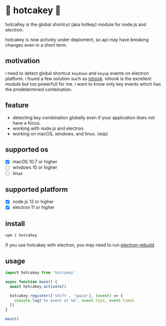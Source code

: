 # 🥞 hotcakey 🥞

hotcaKey is the global shortcut (aka hotkey) module for node.js and electron.

hotcakey is now actively under deploment, so api may have breaking changes even in a short term.

## motivation

i need to detect global shortcut `keydown` and `keyup` events on electron platform. i found a few solution such as [iohook](https://github.com/wilix-team/iohook/). iohook is the excellent module but too powerfull for me. i want to know only key events which has the predetermined combination.

## feature

- detecting key combination globally even if your application does not have a focus.
- working with node.js and electron.
- working on macOS, windows, and linux. (wip)

## supported os

- [x] macOS 10.7 or higher
- [ ] windows 10 or higher
- [ ] linux

## supported platform

- [x] node.js 12 or higher
- [x] electron 11 or higher

## install

```sh
npm i hotcakey
```

if you use hotcakey with electron, you may need to run [electron-rebuild](https://github.com/electron/electron-rebuild).

## usage

```typescript
import hotcakey from 'hotcakey'

async function main() {
  await hotcakey.activate()

  hotcakey.register(['shift', 'space'], (event) => {
    console.log('%s event at %d', event.type, event.time)
  })
}

main()
```
